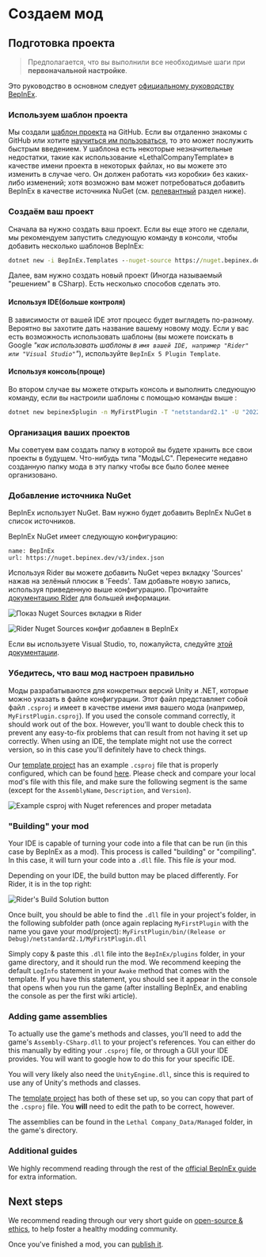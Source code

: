 # Создаем мод

## Подготовка проекта

> Предполагается, что вы выполнили все необходимые шаги при **первоначальной настройке**.

Это руководство в основном следует [официальному руководству BepInEx](https://docs.bepinex.dev/articles/dev_guide/plugin_tutorial/2_plugin_start.html).

### Используем шаблон проекта

Мы создали [шаблон проекта](https://github.com/LethalCompany/LethalCompanyTemplate) на GitHub. Если вы отдаленно знакомы с GitHub или хотите [научиться им пользоваться](#TODO-LINK-TO-CORRECT-PAGE-AND-HEADER), то это может послужить быстрым введением. У шаблона есть некоторые незначительные недостатки, такие как использование «LethalCompanyTemplate» в качестве имени проекта в некоторых файлах, но вы можете это изменить в случае чего. Он должен работать «из коробки» без каких-либо изменений; хотя возможно вам может потребоваться добавить BepInEx в качестве источника NuGet (см. [релевантный](#adding-nuget-source) раздел ниже).

### Создаём ваш проект

Сначала ва нужно создать ваш проект. Если вы еще этого не сделали, мы рекомендуем запустить следующую команду в консоли, чтобы добавить несколько шаблонов BepInEx:

```cmd
dotnet new -i BepInEx.Templates --nuget-source https://nuget.bepinex.dev/v3/index.json
```

Далее, вам нужно создать новый проект (Иногда называемый "решением" в CSharp). Есть несколько способов сделать это.

#### Используя IDE(больше контроля)

В зависимости от вашей IDE этот процесс будет выглядеть по-разному. Вероятно вы захотите дать название вашему новому моду. Если у вас есть возможность использовать шаблоны (вы можете поискать в Google _"как использовать шаблоны в `имя вашей IDE, например "Rider" или "Visual Studio"`"_), используйте `BepInEx 5 Plugin Template`.

#### Используя консоль(проще)

Во втором случае вы можете открыть консоль и выполнить следующую команду, если вы настроили шаблоны с помощью команды выше :

```cmd
dotnet new bepinex5plugin -n MyFirstPlugin -T "netstandard2.1" -U "2022.3.9"
```

### Организация ваших проектов

Мы советуем вам создать папку в которой вы будете хранить все свои проекты в будущем. Что-нибудь типа "МодыLC". Перенесите недавно созданную папку мода в эту папку чтобы все было более менее организовано.

### Добавление источника NuGet

BepInEx использует NuGet. Вам нужно будет добавить BepInEx NuGet в список источников.

BepInEx NuGet имеет следующую конфигурацию:

```
name: BepInEx
url: https://nuget.bepinex.dev/v3/index.json
```

Используя Rider вы можете добавить NuGet через вкладку 'Sources' нажав на зелёный плюсик в 'Feeds'. Там добавьте новую запись, используя приведенную выше конфигурацию. Прочитайте [документацию Rider](https://www.jetbrains.com/help/rider/Using_NuGet.html#sources) для большей информации.

![Показ Nuget Sources вкладки в Rider](../docs/files/starting-a-mod/ridershownugetsources.png)

![Rider Nuget Sources конфиг добавлен в BepInEx](../docs/files/starting-a-mod/ridernugetfeeds.png)

Если вы используете Visual Studio, то, пожалуйста, следуйте [этой документации](https://learn.microsoft.com/en-us/nuget/consume-packages/install-use-packages-visual-studio#package-sources).

### Убедитесь, что ваш мод настроен правильно

Моды разрабатываются для конкретных версий Unity и .NET, которые можно указать в файле конфигурации. Этот файл представляет собой файл `.csproj` и имеет в качестве имени имя вашего мода (например, `MyFirstPlugin.csproj`). If you used the console command correctly, it should work out of the box. However, you'll want to double check this to prevent any easy-to-fix problems that can result from not having it set up correctly. When using an IDE, the template might not use the correct version, so in this case you'll definitely have to check things.

Our [template project](https://github.com/LethalCompany/LethalCompanyTemplate) has an example `.csproj` file that is properly configured, which can be found [here](https://github.com/LethalCompany/LethalCompanyTemplate/blob/main/LethalCompanyTemplate/LethalCompanyTemplate.csproj). Please check and compare your local mod's file with this file, and make sure the following segment is the same (except for the `AssemblyName`, `Description`, and `Version`).

![Example csproj with Nuget references and proper metadata](../docs/files/starting-a-mod/csprojexample.png)

### "Building" your mod

Your IDE is capable of turning your code into a file that can be run (in this case by BepInEx as a mod). This process is called "building" or "compiling". In this case, it will turn your code into a `.dll` file. This file _is_ your mod.

Depending on your IDE, the build button may be placed differently. For Rider, it is in the top right:

![Rider's Build Solution button](../docs/files/starting-a-mod/riderbuild.png)

Once built, you should be able to find the `.dll` file in your project's folder, in the following subfolder path (once again replacing `MyFirstPlugin` with the name you gave your mod/project): `MyFirstPlugin/bin/(Release or Debug)/netstandard2.1/MyFirstPlugin.dll`

Simply copy & paste this `.dll` file into the `BepInEx/plugins` folder, in your game directory, and it should run the mod. We recommend keeping the default `LogInfo` statement in your `Awake` method that comes with the template. If you have this statement, you should see it appear in the console that opens when you run the game (after installing BepInEx, and enabling the console as per the first wiki article).

### Adding game assemblies

To actually use the game's methods and classes, you'll need to add the game's `Assembly-CSharp.dll` to your project's references. You can either do this manually by editing your `.csproj` file, or through a GUI your IDE provides. You will want to google how to do this for your specific IDE.

You will very likely also need the `UnityEngine.dll`, since this is required to use any of Unity's methods and classes.

The [template project](https://github.com/LethalCompany/LethalCompanyTemplate) has both of these set up, so you can copy that part of the `.csproj` file. You **will** need to edit the path to be correct, however.

The assemblies can be found in the `Lethal Company_Data/Managed` folder, in the game's directory.

### Additional guides

We highly recommend reading through the rest of the [official BepInEx guide](https://docs.bepinex.dev/articles/dev_guide/plugin_tutorial/2_plugin_start.html) for extra information.

## Next steps

We recommend reading through our very short guide on [open-source & ethics](open-source-and-ethics), to help foster a healthy modding community.

Once you've finished a mod, you can [publish it](publishing-your-mod).
